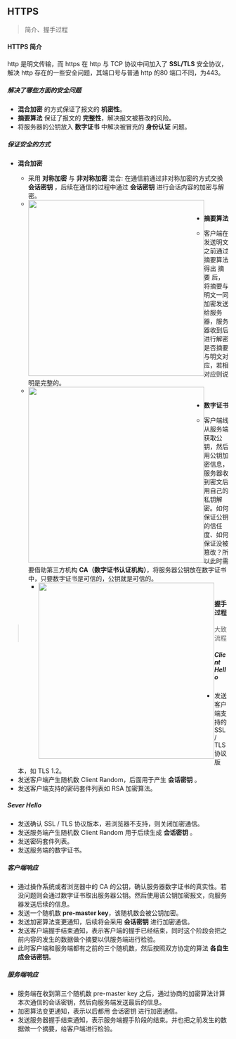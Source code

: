 ## HTTPS

> 简介、握手过程

#### HTTPS 简介

http 是明文传输，而 https 在 http 与 TCP 协议中间加入了 **SSL/TLS** 安全协议，解决 http 存在的一些安全问题，其端口号与普通 http 的80 端口不同，为443。

##### 解决了哪些方面的安全问题

- **混合加密** 的方式保证了报文的 **机密性**。
- **摘要算法** 保证了报文的 **完整性**，解决报文被篡改的风险。
- 将服务器的公钥放入 **数字证书** 中解决被冒充的 **身份认证** 问题。

##### 保证安全的方式

- **混合加密**
  - 采用 **对称加密** 与 **非对称加密** 混合: 在通信前通过非对称加密的方式交换 **会话密钥** ，后续在通信的过程中通过 **会话密钥** 进行会话内容的加密与解密。
  - <img src="https://blog-assets-1301745442.cos.ap-nanjing.myqcloud.com/assets/image-20220515153817053.png" style="width: 400px;float:left;"  />

- **摘要算法**
  - 客户端在发送明文之前通过摘要算法得出 摘要 后，将摘要与明文一同加密发送给服务器，服务器收到后进行解密是否摘要与明文对应，若相对应则说明是完整的。
  - <img src="https://blog-assets-1301745442.cos.ap-nanjing.myqcloud.com/assets/image-20220515154323210.png" style="width: 400px;float:left;"  />

- **数字证书**

  - 客户端线从服务端获取公钥，然后用公钥加密信息，服务器收到密文后用自己的私钥解密。如何保证公钥的信任度、如何保证没被篡改？所以此时需要借助第三方机构 **CA（数字证书认证机构）**，将服务器公钥放在数字证书中，只要数字证书是可信的，公钥就是可信的。
	- <img src="https://blog-assets-1301745442.cos.ap-nanjing.myqcloud.com/assets/image-20220515154202322.png" style="width: 400px;float:left;" />

#### 握手过程

> 大致流程

##### Client Hello

- 发送客户端支持的 SSL / TLS 协议版本，如 TLS 1.2。
- 发送客户端产生随机数 Client Random，后面用于产生 **会话密钥** 。
- 发送客户端支持的密码套件列表如 RSA 加密算法。

##### Sever Hello

- 发送确认 SSL / TLS 协议版本，若浏览器不支持，则关闭加密通信。
- 发送服务端产生随机数 Client Random 用于后续生成 **会话密钥** 。
- 发送密码套件列表。
- 发送服务端的数字证书。

##### 客户端响应

- 通过操作系统或者浏览器中的 CA 的公钥，确认服务器数字证书的真实性。若没问题则会通过数字证书取出服务器公钥。然后使用该公钥加密报文，向服务器发送后续的信息。
- 发送一个随机数 **pre-master key**，该随机数会被公钥加密。
- 发送加密算法变更通知，后续将会采用 **会话密钥** 进行加密通信。
- 发送客户端握手结束通知，表示客户端的握手已经结束，同时这个阶段会把之前内容的发生的数据做个摘要以供服务端进行检验。
- 此时客户端和服务端都有之前的三个随机数，然后按照双方协定的算法 **各自生成会话密钥**。

##### 服务端响应

- 服务端在收到第三个随机数 pre-master key 之后，通过协商的加密算法计算本次通信的会话密钥，然后向服务端发送最后的信息。
- 加密算法变更通知，表示以后都用 会话密钥 进行加密通信。
- 发送服务器握手结束通知，表示服务端握手阶段的结束。并也把之前发生的数据做一个摘要，给客户端进行检验。